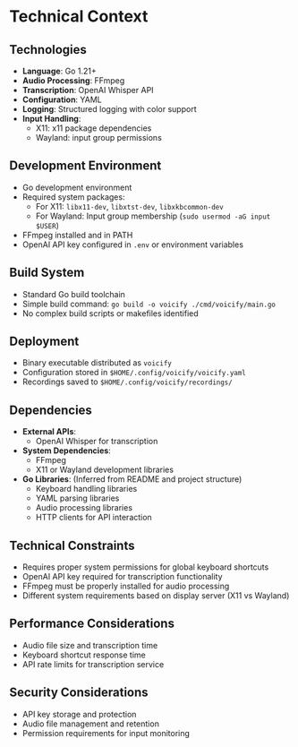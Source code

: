 # Technical Context

## Technologies
- **Language**: Go 1.21+
- **Audio Processing**: FFmpeg
- **Transcription**: OpenAI Whisper API
- **Configuration**: YAML
- **Logging**: Structured logging with color support
- **Input Handling**:
  - X11: x11 package dependencies
  - Wayland: input group permissions

## Development Environment
- Go development environment
- Required system packages:
  - For X11: `libx11-dev`, `libxtst-dev`, `libxkbcommon-dev`
  - For Wayland: Input group membership (`sudo usermod -aG input $USER`)
- FFmpeg installed and in PATH
- OpenAI API key configured in `.env` or environment variables

## Build System
- Standard Go build toolchain
- Simple build command: `go build -o voicify ./cmd/voicify/main.go`
- No complex build scripts or makefiles identified

## Deployment
- Binary executable distributed as `voicify`
- Configuration stored in `$HOME/.config/voicify/voicify.yaml`
- Recordings saved to `$HOME/.config/voicify/recordings/`

## Dependencies
- **External APIs**:
  - OpenAI Whisper for transcription
- **System Dependencies**:
  - FFmpeg
  - X11 or Wayland development libraries
- **Go Libraries**: (Inferred from README and project structure)
  - Keyboard handling libraries
  - YAML parsing libraries
  - Audio processing libraries
  - HTTP clients for API interaction

## Technical Constraints
- Requires proper system permissions for global keyboard shortcuts
- OpenAI API key required for transcription functionality
- FFmpeg must be properly installed for audio processing
- Different system requirements based on display server (X11 vs Wayland)

## Performance Considerations
- Audio file size and transcription time
- Keyboard shortcut response time
- API rate limits for transcription service

## Security Considerations
- API key storage and protection
- Audio file management and retention
- Permission requirements for input monitoring
